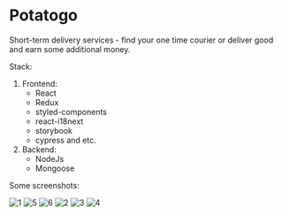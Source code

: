 # Potatogo
Short-term delivery services - find your one time courier or deliver good and earn some additional money.

Stack:
1. Frontend:
    * React
    * Redux
    * styled-components
    * react-i18next
    * storybook
    * cypress and etc.
1. Backend:
    * NodeJs
    * Mongoose

Some screenshots:

![1](https://user-images.githubusercontent.com/16057570/65432064-dc6a9800-de1a-11e9-9398-8ab78cb933a8.PNG)
![5](https://user-images.githubusercontent.com/16057570/65432068-dd032e80-de1a-11e9-85c9-121986a89ff7.PNG)
![6](https://user-images.githubusercontent.com/16057570/65432071-dd032e80-de1a-11e9-8188-7ff36328c73b.PNG)
![2](https://user-images.githubusercontent.com/16057570/65432065-dc6a9800-de1a-11e9-8d08-f2790d4ff121.PNG)
![3](https://user-images.githubusercontent.com/16057570/65432066-dd032e80-de1a-11e9-9e08-baf34e183d70.PNG)
![4](https://user-images.githubusercontent.com/16057570/65432067-dd032e80-de1a-11e9-9ed6-6c9ac963f2c8.PNG)
